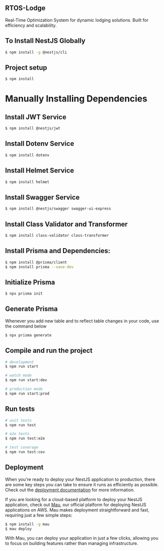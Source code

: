 ## RTOS-Lodge

Real-Time Optimization System for dynamic lodging solutions. Built for efficiency and scalability.

## To Install NestJS Globally

```bash
$ npm install -g @nestjs/cli
```

## Project setup

```bash
$ npm install
```

# Manually Installing Dependencies

## Install JWT Service

```bash
$ npm install @nestjs/jwt
```

## Install Dotenv Service

```bash
$ npm install dotenv
```

## Install Helmet Service

```bash
$ npm install helmet
```

## Install Swagger Service

```bash
$ npm install @nestjs/swagger swagger-ui-express
```

## Install Class Validator and Transformer

```bash
$ npm install class-validator class-transformer
```

## Install Prisma and Dependencies:

```bash
$ npm install @prisma/client
$ npm install prisma --save-dev
```

## Initialize Prisma

```bash
$ npx prisma init
```

## Generate Prisma

Whenever you add new table and to reflect table changes in your code, use the command below

```bash
$ npx prisma generate
```

## Compile and run the project

```bash
# development
$ npm run start

# watch mode
$ npm run start:dev

# production mode
$ npm run start:prod
```

## Run tests

```bash
# unit tests
$ npm run test

# e2e tests
$ npm run test:e2e

# test coverage
$ npm run test:cov
```

## Deployment

When you're ready to deploy your NestJS application to production, there are some key steps you can take to ensure it runs as efficiently as possible. Check out the [deployment documentation](https://docs.nestjs.com/deployment) for more information.

If you are looking for a cloud-based platform to deploy your NestJS application, check out [Mau](https://mau.nestjs.com), our official platform for deploying NestJS applications on AWS. Mau makes deployment straightforward and fast, requiring just a few simple steps:

```bash
$ npm install -g mau
$ mau deploy
```

With Mau, you can deploy your application in just a few clicks, allowing you to focus on building features rather than managing infrastructure.
